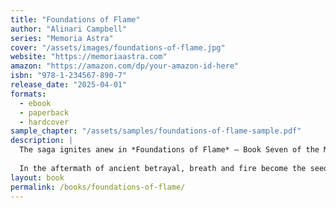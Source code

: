 ```yaml
---
title: "Foundations of Flame"
author: "Alinari Campbell"
series: "Memoria Astra"
cover: "/assets/images/foundations-of-flame.jpg"
website: "https://memoriaastra.com"
amazon: "https://amazon.com/dp/your-amazon-id-here"
isbn: "978-1-234567-890-7"
release_date: "2025-04-01"
formats:
  - ebook
  - paperback
  - hardcover
sample_chapter: "/assets/samples/foundations-of-flame-sample.pdf"
description: |
  The saga ignites anew in *Foundations of Flame* — Book Seven of the Memoria Astra Cycle.
  
  In the aftermath of ancient betrayal, breath and fire become the seeds of a reborn destiny.
layout: book
permalink: /books/foundations-of-flame/
---
```

